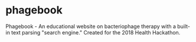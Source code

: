 # phagebook
Phagebook - An educational website on bacteriophage therapy with a built-in text parsing "search engine." Created for the 2018 Health Hackathon.
